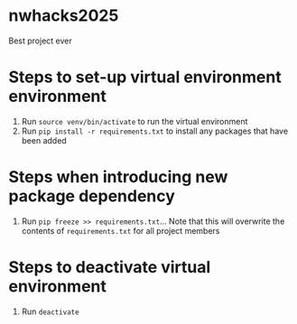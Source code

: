 # nwhacks2025
Best project ever

# Steps to set-up virtual environment environment
1. Run `source venv/bin/activate` to run the virtual environment
2. Run `pip install -r requirements.txt` to install any packages that have been added

# Steps when introducing new package dependency
1. Run `pip freeze >> requirements.txt`... Note that this will overwrite the contents of `requirements.txt` for all project members

# Steps to deactivate virtual environment
1. Run `deactivate`